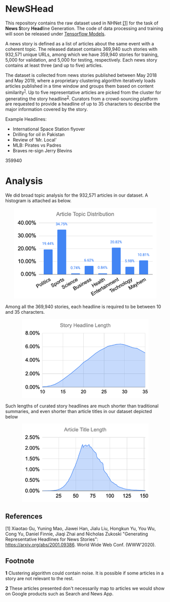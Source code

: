 # NewSHead
This repository contains the raw dataset used in NHNet [[1]](#1) for the task of **News S**tory **Head**line Generation. The code of data processing and training will soon be released under [Tensorflow Models](https://github.com/tensorflow/models/tree/master/official/nlp).

A news story is defined as a list of articles about the same event with a coherent topic. The released dataset contains 369,940 such stories with 932,571 unique URLs, among which we have 359,940 stories for training, 5,000 for validation, and 5,000 for testing, respectively. Each news story contains at least three (and up to five) articles.

The dataset is collected from news stories published between May 2018 and May 2019, where a proprietary clustering algorithm iteratively loads articles published in a time window and groups them based on content similarity<sup id="a1">[1](#f1)</sup>. Up to five representative articles are picked from the cluster for generating the story headline<sup id="a1">[2](#f2)</sup>. Curators from a crowd-sourcing platform are requested to provide a headline of up to 35 characters to describe the major information covered by the story. 

Example Headlines:

* International Space Station flyover
* Drilling for oil in Pakistan
* Review of 'Mr. Local'
* MLB: Pirates vs Padres
* Braves re-sign Jerry Blevins

359940

# Analysis
We did broad topic analysis for the 932,571 articles in our dataset. A histogram is attached as below.
<p align="center">
<img src="/images/article_topic_distribution.png" width="450">
</p>

Among all the 369,940 stories, each headline is required to be between 10 and 35 characters.
<p align="center">
<img src="/images/story_headline_length.png" width="400">
</p>

Such lengths of curated story headlines are much shorter than traditional summaries, and even shorter than
article titles in our dataset depicted below
<p align="center">
<img src="/images/article_title_length.png" width="400">
</p>

## References

<a id="1">[1]</a> Xiaotao Gu, Yuning Mao, Jiawei Han, Jialu Liu, Hongkun Yu, You Wu, Cong
Yu, Daniel Finnie, Jiaqi Zhai and Nicholas Zukoski "Generating
Representative Headlines for News Stories": https://arxiv.org/abs/2001.09386.
World Wide Web Conf. (WWW’2020).

## Footnote
<b id="f1">1</b> Clustering algorithm could contain noise. It is possible if some articles in a story are not relevant to the rest.

<b id="f2">2</b> These articles presented don't necessarily map to articles we would show on Google products such as Search and News App.
